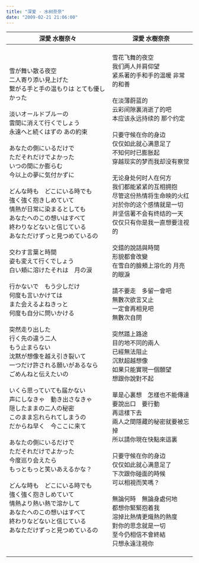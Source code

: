```yaml
---
title: "深爱 - 水树奈奈"
date: "2009-02-21 21:06:00"
---
```


| 深愛 水樹奈々                                                | 深愛 水樹奈奈                                                |
| ------------------------------------------------------------ | ------------------------------------------------------------ |
| <br />雪が舞い散る夜空<br/>二人寄り添い見上げた<br/>繋がる手と手の温もりは とても優しかった<br /><br />淡いオールドブルーの<br/>雲間に消えて行くでしょう<br/>永遠へと続くはずの あの約束<br /><br />あなたの側にいるだけで<br/>ただそれだけでよかった<br/>いつの間にか膨らむ<br/>今以上の夢に気付かずに<br /><br />どんな時も　どこにいる時でも<br/>強く強く抱きしめていて<br/>情熱が日常に染まるとしても<br/>あなたへのこの想いはすべて<br/>終わりなどないと信じている<br/>あなただけずっと見つめているの<br /><br />交わす言葉と時間<br/>姿も変えて行くでしょう<br/>白い頬に溶けたそれは　月の涙<br /><br />行かないで　もう少しだけ<br/>何度も言いかけては<br/>また会えるよねきっと<br/>何度も自分に問いかける<br /><br />突然走り出した<br/>行く先の違う二人<br/>もう止まらない<br/>沈黙が想像を越え引き裂いて<br/>一つだけ許される願いがあるなら<br/>ごめんねと伝えたいの<br /><br />いくら思っていても届かない<br/>声にしなきゃ　動き出さなきゃ<br/>隠したままの二人の秘密<br/>このまま忘れられてしまうの<br/>だからね早く　今ここに来て<br /><br />あなたの側にいるだけで<br/>ただそれだけでよかった<br/>今度巡り会えたら<br/>もっともっと笑いあえるかな？<br /><br />どんな時も　どこにいる時でも<br/>強く強く抱きしめていて<br/>情熱より熱い熱で溶かして<br/>あなたへのこの想いはすべて<br/>終わりなどないと信じている<br/>あなただけずっと見つめているの<br /><br /> | <br />雪花飞舞的夜空<br/>我们两人并肩仰望<br/>紧系著的手和手的温暖 非常的和善<br /><br />在淡薄蔚蓝的<br/>云彩间隙裏消逝了的吧<br/>本应该永远持续的 那个约定<br /><br />只要守候在你的身边<br/>仅仅如此就心满意足了<br/>不知何时已膨胀起<br/>穿越现实的梦而我却没有察觉<br /><br />无论身处何时人在何方<br/>我们都能紧紧的互相拥抱<br/>尽管这份热情将生命映的火红<br/>对於你的这个感情就是一切<br/>并坚信著不会有终结的一天<br/>仅仅只有你是我一直想要注视的<br /><br />交錯的說話與時間<br/>形貌都會改變<br/>在雪白的臉頰上溶化的 月亮的眼淚<br /><br />請不要走　多留一會吧<br/>無數次欲言又止<br/>一定會再相見吧<br/>無數次自問<br /><br />突然踏上路途<br/>目的地不同的兩人<br/>已經無法阻止<br/>沉默超越想像<br/>如果只能實現一個願望<br/>想跟你說對不起<br /><br />單是心裏想　怎樣也不能傳達<br/>要說出口　要行動<br/>再這樣下去<br/>兩人之間隱藏的秘密就要被忘掉<br/>所以請你現在快點來這裏<br /><br />只要守候在你的身边<br/>仅仅如此就心满意足了<br/>下次跟你碰面的時候<br/>可以相視而笑嗎？<br /><br />無論何時　無論身處何地<br/>都想你緊緊抱着我<br/>溶掉比熱情更熾熱的熱度<br/>對你的思念就是一切<br/>至今仍相信不會終結<br/>只想永遠注視你<br /><br /> |

